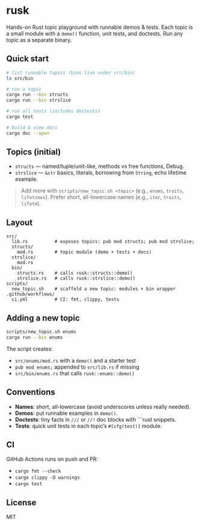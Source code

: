 # rusk

Hands-on Rust topic playground with runnable demos & tests. Each topic is a small module with a `demo()` function, unit tests, and doctests. Run any topic as a separate binary.

## Quick start

```bash
# list runnable topics (bins live under src/bin)
ls src/bin

# run a topic
cargo run --bin structs
cargo run --bin strslice

# run all tests (includes doctests)
cargo test

# build & view docs
cargo doc --open
```

## Topics (initial)

- `structs` — named/tuple/unit-like, methods vs free functions, Debug.
- `strslice` — `&str` basics, literals, borrowing from `String`, echo lifetime example.

> Add more with `scripts/new_topic.sh <topic>` (e.g., `enums`, `traits`, `lifetimes`).
> Prefer short, all-lowercase names (e.g., `iter`, `traits`, `lifetm`).

## Layout

```
src/
  lib.rs          # exposes topics: pub mod structs; pub mod strslice;
  structs/
    mod.rs        # topic module (demo + tests + docs)
  strslice/
    mod.rs
  bin/
    structs.rs    # calls rusk::structs::demo()
    strslice.rs   # calls rusk::strslice::demo()
scripts/
  new_topic.sh    # scaffold a new topic: modules + bin wrapper
.github/workflows/
  ci.yml          # CI: fmt, clippy, tests
```

## Adding a new topic

```bash
scripts/new_topic.sh enums
cargo run --bin enums
```

The script creates:
- `src/enums/mod.rs` with a `demo()` and a starter test
- `pub mod enums;` appended to `src/lib.rs` if missing
- `src/bin/enums.rs` that calls `rusk::enums::demo()`

## Conventions

- **Names**: short, all-lowercase (avoid underscores unless really needed).
- **Demos**: put runnable examples in `demo()`.
- **Doctests**: tiny facts in `///` or `//!` doc blocks with ```rust snippets.
- **Tests**: quick unit tests in each topic’s `#[cfg(test)]` module.

## CI

GitHub Actions runs on push and PR:
- `cargo fmt --check`
- `cargo clippy -D warnings`
- `cargo test`

## License

MIT
